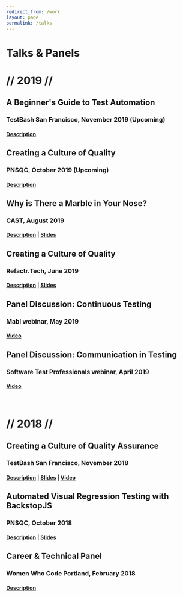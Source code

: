 ```yaml
---
redirect_from: /work
layout: page
permalink: /talks
---
```


<div>
<h1 class="res-sec-title">Talks & Panels</h1>

<h1 class="year">// 2019 //</h1>

<h2 class="res-h2">A Beginner's Guide to Test Automation</h2>
<h3 class="res-h3"> TestBash San Francisco, November 2019 (Upcoming)</h3>
<h4 class="res-h4" class="res-h4"><a href="https://www.ministryoftesting.com/events/testbash-san-francisco-2019#a-beginner-s-guide-to-test-automation">Description</a></h4>

<h2 class="res-h2">Creating a Culture of Quality</h2>
<h3 class="res-h3">PNSQC, October 2019 (Upcoming)</h3>
<h4 class="res-h4"><a href="https://www.pnsqc.org/creating-a-culture-of-quality/">Description</a></h4>

<h2 class="res-h2">Why is There a Marble in Your Nose?</h2>
<h3 class="res-h3"> CAST, August 2019</h3>
<h4 class="res-h4"><a href="https://cast2019.sched.com/event/O8qZ/why-is-there-a-marble-in-your-nose">Description</a> | <a href="http://bit.ly/cast2019-marble-nose">Slides</a></h4>

<h2 class="res-h2">Creating a Culture of Quality</h2>
<h3 class="res-h3"> Refactr.Tech, June 2019</h3>
<h4 class="res-h4"><a href="https://refactr.tech/detail/sessions.html#creating-a-culture-of-quality">Description</a> | <a href="http://bit.ly/refactr2019-culture-quality">Slides</a></h4>

<h2 class="res-h2">Panel Discussion: Continuous Testing</h2>
<h3 class="res-h3"> Mabl webinar, May 2019</h3>
<h4 class="res-h4"><a href="https://www.mabl.com/blog/how-to-shift-to-continuous-testing-in-devops">Video</a></h4>

<h2 class="res-h2">Panel Discussion: Communication in Testing</h2>
<h3 class="res-h3"> Software Test Professionals webinar, April 2019</h3>
<h4 class="res-h4"><a href="https://www.softwaretestpro.com/communication-in-testing/">Video</a></h4>

<br /><h1 class="year">// 2018 //</h1>

<h2 class="res-h2">Creating a Culture of Quality Assurance</h2>
<h3 class="res-h3"> TestBash San Francisco, November 2018</h3>
<h4 class="res-h4"><a href="https://www.ministryoftesting.com/events/testbash-san-francisco-2018#creating-a-culture-of-quality-assurance">Description</a> | <a href="https://speakerdeck.com/angelariggs/creating-a-culture-of-quality-testbash-sf">Slides</a> | <a href="https://www.ministryoftesting.com/dojo/lessons/creating-a-culture-of-quality-assurance-angela-riggs">Video</a></h4>

<h2 class="res-h2">Automated Visual Regression Testing with BackstopJS</h2>
<h3 class="res-h3">PNSQC, October 2018</h3>
<h4 class="res-h4"><a href="https://www.pnsqc.org/automated-visual-regression-testing-with-backstopjs">Description</a> | <a href="https://speakerdeck.com/angelariggs/automating-visual-regression-testing-with-backstopjs">Slides</a></h4>

<h2 class="res-h2">Career & Technical Panel</h2>
<h3 class="res-h3">Women Who Code Portland, February 2018</h3>
<h4 class="res-h4"><a href="https://www.meetup.com/Women-Who-Code-Portland/events/245945636">Description</a></h4>
</div>